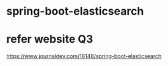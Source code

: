 # spring-boot-elasticsearch

# refer website Q3
https://www.journaldev.com/18148/spring-boot-elasticsearch
